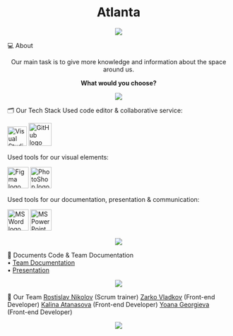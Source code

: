 <h1 align="center">Atlanta</h1>

<p align="center">
    <img src="https://cdn.discordapp.com/attachments/1175485686258880592/1211754651544981524/IMG_8975.png?ex=65ef5976&is=65dce476&hm=d5a4462dc3c7a20d1bd701a1d4bd7e8c25f600a9ad208541f9a85db2382430b5">
</p>

💻 About
<p align="center">Our main task is to give more knowledge and information about the space around us.</p>
<p align="center"><b>What would you choose?</b></p>

<p align="center">
    <img src="https://cdn.discordapp.com/attachments/1103246649075171390/1116130271583031347/line-light.jpg"/>
</p>

🗂️ Our Tech Stack
Used code editor & collaborative service:
<p align="left">
    <a href="https://visualstudio.microsoft.com/vs/"><img src="https://upload.wikimedia.org/wikipedia/commons/thumb/5/59/Visual_Studio_Icon_2019.svg/1030px-Visual_Studio_Icon_2019.svg.png" alt="Visual Studio 2022 logo" width=44px /></a>
    <a href="https://github.com/"><img src="https://img.icons8.com/nolan/344/github.png" alt="GitHub logo" width=52px /></a>
</p>

Used tools for our visual elements:
<p align="left">
    <a href="https://www.figma.com/"><img src="https://img.icons8.com/color/344/figma--v1.png" alt="Figma logo" width=48px/></a>
    <a href="https://www.adobe.com/bg/"><img src="https://upload.wikimedia.org/wikipedia/commons/thumb/a/af/Adobe_Photoshop_CC_icon.svg/1200px-Adobe_Photoshop_CC_icon.svg.png" alt="PhotoShop logo" width=48px/></a>
</p>

Used tools for our documentation, presentation & communication:
<p align="left">
    <a href="https://www.microsoft.com/en-ww/microsoft-365/word"><img src="https://img.icons8.com/color/344/ms-word.png" alt="MS Word logo" width=48px /></a>
    <a href="https://www.microsoft.com/en-ww/microsoft-365/powerpoint"><img src="https://img.icons8.com/color/344/ms-powerpoint.png" alt="MS PowerPoint logo" width=48px /></a>
</p>

<p align="center">
    <img src="https://cdn.discordapp.com/attachments/1103246649075171390/1116130271583031347/line-light.jpg"/>
</p>

📄 Documents Code & Team Documentation <br>
 • [Team Documentation](https://codingburgas-my.sharepoint.com/:w:/g/personal/rdnikolov22_codingburgas_bg/EXxUKfFDh5pPpx58aU9T0o4BSzirCANMVtw1jhHlYU9q1Q?e=TqxoNS)<br>
 • [Presentation](https://codingburgas-my.sharepoint.com/:p:/g/personal/rdnikolov22_codingburgas_bg/EXV__Pa0cKVIsUNpCwn3DQ8BN5uUq1az_VeKWNTHDiNHiw?e=RNrzze)

<p align="center">
    <img src="https://cdn.discordapp.com/attachments/1103246649075171390/1116130271583031347/line-light.jpg"/>
</p>

👥 Our Team
<a href = "https://github.com/RDNikolov22">Rostislav Nikolov</a> (Scrum trainer)
<a href = "https://github.com/ZSVladkov22">Zarko Vladkov</a> (Front-end Developer)
<a href = "https://github.com/KKAtanasova22">Kalina Atanasova</a> (Front-end Developer)
<a href = "https://github.com/YTGeorgieva22">Yoana Georgieva</a> (Front-end Developer)

<p align="center">
    <img src="https://cdn.discordapp.com/attachments/1103246649075171390/1116130271583031347/line-light.jpg"/>
</p>
